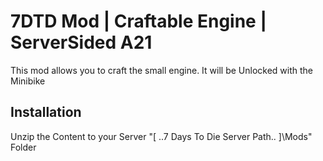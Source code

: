 # 7DTD Mod | Craftable Engine | ServerSided A21

This mod allows you to craft the small engine. It will be Unlocked with the Minibike

## Installation

Unzip the Content to your Server "[ ..7 Days To Die Server Path.. ]\Mods" Folder
